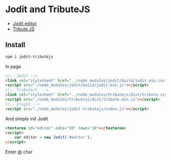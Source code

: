 # Jodit and TributeJS
* [Jodit editor](https://xdsoft.net/jodit/)
* [Tribute JS](https://github.com/zurb/tribute)

## Install
```bash
npm i jodit-tributejs
```

In page
```html
<!-- Jodit -->
<link rel="stylesheet" href="../node_modules/jodit/build/jodit.min.css">
<script src="./node_modules/jodit/build/jodit.min.js"></script>
<!-- TributeJS  -->
<link rel="stylesheet" href="../node_modules/tributejs/dist/tribute.css">
<script src="./node_modules/tributejs/dist/tribute.min.js"></script>
<!-- plugin -->
<script src="./node_modules/jodit-tributejs/index.js"></script>
```

And simple init Jodit
```html
<textarea id="editor" cols="30" rows="10"></textarea>
<script>
	var editor = new Jodit('#editor');
</script>
```

Enter @ char


